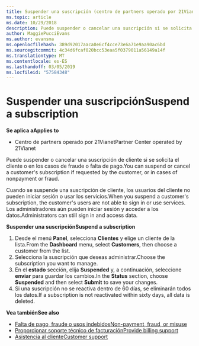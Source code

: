 ```yaml
---
title: Suspender una suscripción (centro de partners operado por 21Vianet)
ms.topic: article
ms.date: 10/29/2018
description: Puede suspender o cancelar una suscripción si se solicita el cliente o en los casos de fraude o falta de pago.
author: MaggiePucciEvans
ms.author: evansma
ms.openlocfilehash: 389d92017aaca0e6cf4cce73e6a71e9aa90ac6bd
ms.sourcegitcommit: 4c34d6fcaf020bcc53eaa5f0379011a56149a14f
ms.translationtype: MT
ms.contentlocale: es-ES
ms.lasthandoff: 03/05/2019
ms.locfileid: "57584348"
---
```

# <a name="suspend-a-subscription"></a><span data-ttu-id="f48d8-103">Suspender una suscripción</span><span class="sxs-lookup"><span data-stu-id="f48d8-103">Suspend a subscription</span></span>

<span data-ttu-id="f48d8-104">**Se aplica a**</span><span class="sxs-lookup"><span data-stu-id="f48d8-104">**Applies to**</span></span>

-   <span data-ttu-id="f48d8-105">Centro de partners operado por 21Vianet</span><span class="sxs-lookup"><span data-stu-id="f48d8-105">Partner Center operated by 21Vianet</span></span>

<span data-ttu-id="f48d8-106">Puede suspender o cancelar una suscripción de cliente si se solicita el cliente o en los casos de fraude o falta de pago.</span><span class="sxs-lookup"><span data-stu-id="f48d8-106">You can suspend or cancel a customer's subscription if requested by the customer, or in cases of nonpayment or fraud.</span></span>

<span data-ttu-id="f48d8-107">Cuando se suspende una suscripción de cliente, los usuarios del cliente no pueden iniciar sesión o usar los servicios.</span><span class="sxs-lookup"><span data-stu-id="f48d8-107">When you suspend a customer's subscription, the customer's users are not able to sign in or use services.</span></span> <span data-ttu-id="f48d8-108">Los administradores aún pueden iniciar sesión y acceder a los datos.</span><span class="sxs-lookup"><span data-stu-id="f48d8-108">Administrators can still sign in and access data.</span></span>

<span data-ttu-id="f48d8-109">**Suspender una suscripción**</span><span class="sxs-lookup"><span data-stu-id="f48d8-109">**Suspend a subscription**</span></span>

1.  <span data-ttu-id="f48d8-110">Desde el menú **Panel**, selecciona **Clientes** y elige un cliente de la lista.</span><span class="sxs-lookup"><span data-stu-id="f48d8-110">From the **Dashboard** menu, select **Customers**, then choose a customer from the list.</span></span>
2.  <span data-ttu-id="f48d8-111">Selecciona la suscripción que deseas administrar.</span><span class="sxs-lookup"><span data-stu-id="f48d8-111">Choose the subscription you want to manage.</span></span>
3.  <span data-ttu-id="f48d8-112">En el **estado** sección, elija **Suspended** y, a continuación, seleccione **enviar** para guardar los cambios.</span><span class="sxs-lookup"><span data-stu-id="f48d8-112">In the **Status** section, choose **Suspended** and then select **Submit** to save your changes.</span></span>
4.  <span data-ttu-id="f48d8-113">Si una suscripción no se reactiva dentro de 60 días, se eliminarán todos los datos.</span><span class="sxs-lookup"><span data-stu-id="f48d8-113">If a subscription is not reactivated within sixty days, all data is deleted.</span></span>

<span data-ttu-id="f48d8-114">**Vea también**</span><span class="sxs-lookup"><span data-stu-id="f48d8-114">**See also**</span></span>

-   [<span data-ttu-id="f48d8-115">Falta de pago, fraude o usos indebidos</span><span class="sxs-lookup"><span data-stu-id="f48d8-115">Non-payment, fraud, or misuse</span></span>](non-payment-fraud-or-misuse.md)
-   [<span data-ttu-id="f48d8-116">Proporcionar soporte técnico de facturación</span><span class="sxs-lookup"><span data-stu-id="f48d8-116">Provide billing support</span></span>](provide-billing-support.md)
-   [<span data-ttu-id="f48d8-117">Asistencia al cliente</span><span class="sxs-lookup"><span data-stu-id="f48d8-117">Customer support</span></span>](customer-support.md)